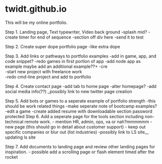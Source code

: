 # twidt.github.io

This will be my online portfolio.

Step 1. Landing page, Text typewriter, Video back ground
      -splash mid?
      -create timer for end of sequence
      -section off div here
      -send it to test

Step 2. Create super dope portfolio page
      -like extra dope

Step 3. Add links or pathways to portfolio examples
        -add in game, app, and code snippet?
        -redo games in first portion of app 
        -add node app as example
          maybe add an additional example??+
        -cre    
        -start new project with freelance work   
        -redo cmd-line project and add to portfolio

Step 4. Create contact page
      -add tab to home page
      -alter homepage?
      -add social media info(??)
      _possibly link to new twitter page creation

Step 5. Add bots or games to a seperate example of portfolio strength
      -this should be work related things
      -make seperate note of bootcamp examples?
      -edit a game
      -create added resume with downloadable section
         password protected 
Step 6. Add a seperate page for the tools section including non-technical remote work.
        - mention HR, admin, ops, va or nah?mmmmmm
        - new page (this should go in detail about customer support)
        - keep out specific companies or blur out (list industries)
        -possibly link to LS site__ updating ls site

Step 7. Add documents to landing page and review other  landing pages for inspiration.
       - possible add a scrolling page or flash element timed after the rocket